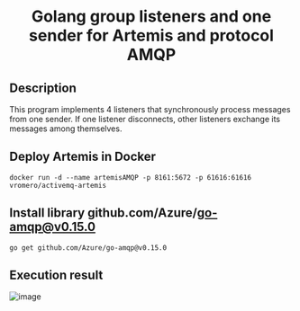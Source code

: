 <h1 align="center">Golang group listeners and one sender for Artemis and protocol AMQP</h1>

## Description
This program implements 4 listeners that synchronously process messages from one sender. If one listener disconnects, other listeners exchange its messages among themselves.

## Deploy Artemis in Docker
```
docker run -d --name artemisAMQP -p 8161:5672 -p 61616:61616 vromero/activemq-artemis
```

## Install library github.com/Azure/go-amqp@v0.15.0
```
go get github.com/Azure/go-amqp@v0.15.0  
```

## Execution result
![image](https://user-images.githubusercontent.com/59051004/219303145-be89bfcc-8d14-4598-bfcd-062c27a73644.png)
